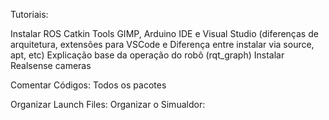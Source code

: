 Tutoriais:

Instalar ROS
Catkin Tools
GIMP, Arduino IDE e Visual Studio (diferenças de arquitetura, extensões para VSCode e Diferença entre instalar via source, apt, etc)
Explicação base da operação do robô (rqt_graph)
Instalar Realsense cameras

Comentar Códigos:
Todos os pacotes

Organizar Launch Files:
Organizar o Simualdor:
